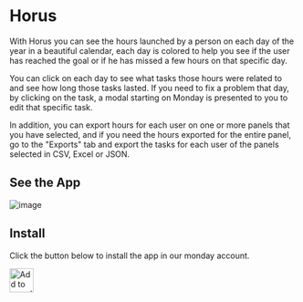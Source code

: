 # Horus

With Horus you can see the hours launched by a person on each day of the year in a beautiful calendar, each day is colored to help you see if the user has reached the goal or if he has missed a few hours on that specific day.

You can click on each day to see what tasks those hours were related to and see how long those tasks lasted. If you need to fix a problem that day, by clicking on the task, a modal starting on Monday is presented to you to edit that specific task.

In addition, you can export hours for each user on one or more panels that you have selected, and if you need the hours exported for the entire panel, go to the "Exports" tab and export the tasks for each user of the panels selected in CSV, Excel or JSON.

## See the App

![image](https://user-images.githubusercontent.com/12551007/116639289-90f56580-a93e-11eb-9233-27fe70e2a887.png)

## Install

Click the button below to install the app in our monday account.

<a href="https://auth.monday.com/oauth2/authorize?client_id=b494597a7d1813fdd23b28e37f2f48b0&response_type=install">
  <img
    alt="Add to monday.com"
    height="42"
    src="https://dapulse-res.cloudinary.com/image/upload/f_auto,q_auto/remote_mondaycom_static/uploads/Tal/4b5d9548-0598-436e-a5b6-9bc5f29ee1d9_Group12441.png"
  />
</a>
